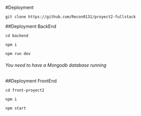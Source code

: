 
#Deployment

`git clone https://github.com/Recon0131/proyect2-fullstack`

##Deployment BackEnd

`cd backend`

`npm i`

`npm run dev`

###### You need to have a Mongodb database running

##Deployment FrontEnd

`cd front-proyect2`

`npm i`

`npm start`
